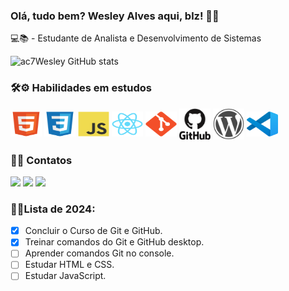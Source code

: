 ### Olá, tudo bem? Wesley Alves aqui, blz! 🤙🏾

💻📚 - Estudante de Analista e Desenvolvimento de Sistemas <br>

![ac7Wesley GitHub stats](https://github-readme-stats.vercel.app/api?username=ac7wesley&show_icons=true&theme=dracula)

### 🛠️⚙️ Habilidades em estudos

<div style="display: inline_block">
<a href="https://pt.wikipedia.org/wiki/HTML5"><img align="center" alt="ac7wesley html5" height="40" width="50" src="https://raw.githubusercontent.com/devicons/devicon/master/icons/html5/html5-original.svg"></a>
<a href="https://developer.mozilla.org/pt-BR/docs/Web/CSS"><img align="center" alt="ac7wesley CSS3" height="40" width="50" src="https://raw.githubusercontent.com/devicons/devicon/master/icons/css3/css3-original.svg"></a>
<a href="https://developer.mozilla.org/pt-BR/docs/Web/JavaScript"><img align="center" alt="ac7wesley javascript" height="40" width="50" src="https://raw.githubusercontent.com/devicons/devicon/master/icons/javascript/javascript-original.svg"></a>
<a href="https://pt.wikipedia.org/wiki/React_(JavaScript)"><img align="center" alt="ac7wesley react" height="40" width="50" src="https://raw.githubusercontent.com/devicons/devicon/master/icons/react/react-original.svg"></a>
<a href="https://git-scm.com/"><img align="center" alt="ac7wesley git" height="40" width="50" src="https://raw.githubusercontent.com/devicons/devicon/master/icons/git/git-plain.svg"></a>
<a href="https://pt.wikipedia.org/wiki/GitHub"><img align="center" alt="ac7wesley github" height="50" width="50" src="https://raw.githubusercontent.com/devicons/devicon/master/icons/github/github-original-wordmark.svg"></a>
<a href="https://codex.wordpress.org/pt-br:P%C3%A1gina_Inicial"><img align="center" alt="ac7wesley wordpress" height="50" width="50" src="https://raw.githubusercontent.com/devicons/devicon/master/icons/wordpress/wordpress-plain.svg"></a>
<a href="https://pt.wikipedia.org/wiki/Visual_Studio_Code"><img align="center" alt="ac7wesley vscode" height="40" width="50" src="https://raw.githubusercontent.com/devicons/devicon/master/icons/vscode/vscode-original.svg"></a>
</div>

### 📱📧 Contatos

<div>
<a href="mailto:ac7wesley@gmail.com"><img src="https://img.shields.io/badge/Gmail-D14836?style=for-the-badge&logo=gmail&logoColor=white" target="_blank"></a>
<a href="https://web.whatsapp.com/send/?phone=5562996173322"><img src="https://img.shields.io/badge/WhatsApp-25D366?style=for-the-badge&logo=whatsapp&logoColor=white"></a>
<a href="https://github.com/ac7wesley"><img src="https://img.shields.io/badge/GitHub-100000?style=for-the-badge&logo=github&logoColor=white"></a>
</div>

### 📘📜Lista de 2024:
- [x] Concluir o Curso de Git e GitHub.
- [x] Treinar comandos do Git e GitHub desktop.
- [ ] Aprender comandos Git no console.
- [ ] Estudar HTML e CSS.
- [ ] Estudar JavaScript.
